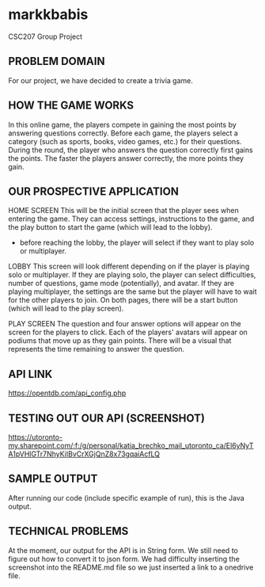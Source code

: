 # markkbabis
CSC207 Group Project

## PROBLEM DOMAIN
For our project, we have decided to create a trivia game.

## HOW THE GAME WORKS
In this online game, the players compete in gaining the most points by answering questions correctly.
Before each game, the players select a category (such as sports, books, video games, etc.) for their questions.
During the round, the player who answers the question correctly first gains the points.
The faster the players answer correctly, the more points they gain.

## OUR PROSPECTIVE APPLICATION

HOME SCREEN
This will be the initial screen that the player sees when entering the game.
They can access settings, instructions to the game, and the play button 
to start the game (which will lead to the lobby).

* before reaching the lobby, the player will select if they want to play solo or multiplayer.

LOBBY
This screen will look different depending on if the player is playing solo or multiplayer.
If they are playing solo, the player can select difficulties, number of questions, game mode (potentially), and avatar.
If they are playing multiplayer, the settings are the same but the player will have to wait for the other players to join.
On both pages, there will be a start button (which will lead to the play screen).

PLAY SCREEN
The question and four answer options will appear on the screen for the players to click.
Each of the players' avatars will appear on podiums that move up as they gain points.
There will be a visual that represents the time remaining to answer the question.

## API LINK
https://opentdb.com/api_config.php

## TESTING OUT OUR API (SCREENSHOT)
https://utoronto-my.sharepoint.com/:f:/g/personal/katia_brechko_mail_utoronto_ca/El6yNyTA1pVHlGTr7NhyKiIBvCrXGjQnZ8x73gqaiAcfLQ

## SAMPLE OUTPUT
After running our code (include specific example of run), this is the Java output.

## TECHNICAL PROBLEMS
At the moment, our output for the API is in String form. We still need to figure out how to convert it to json form.
We had difficulty inserting the screenshot into the README.md file so we just inserted a link to a onedrive file.